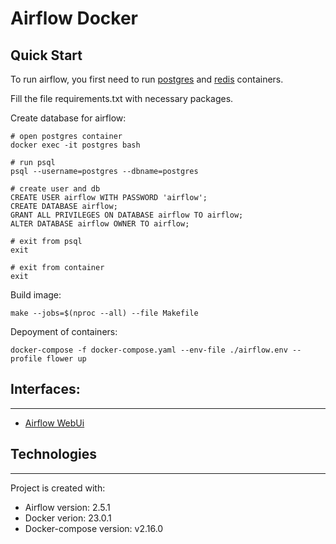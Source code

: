 # Airflow Docker

## Quick Start

To run airflow, you first need to run [postgres](https://github.com/VladislavNagaev/Postgres-Docker) and [redis](https://github.com/VladislavNagaev/Redis-Docker) containers.

Fill the file requirements.txt with necessary packages.

Create database for airflow:
~~~
# open postgres container
docker exec -it postgres bash

# run psql
psql --username=postgres --dbname=postgres

# create user and db
CREATE USER airflow WITH PASSWORD 'airflow';
CREATE DATABASE airflow;
GRANT ALL PRIVILEGES ON DATABASE airflow TO airflow;
ALTER DATABASE airflow OWNER TO airflow;

# exit from psql
exit

# exit from container
exit
~~~

Build image:
~~~
make --jobs=$(nproc --all) --file Makefile 
~~~

Depoyment of containers:
~~~
docker-compose -f docker-compose.yaml --env-file ./airflow.env --profile flower up
~~~


## Interfaces:
---
* [Airflow WebUi](http://127.0.0.1:8080/login)


## Technologies
---
Project is created with:
* Airflow version: 2.5.1
* Docker verion: 23.0.1
* Docker-compose version: v2.16.0
